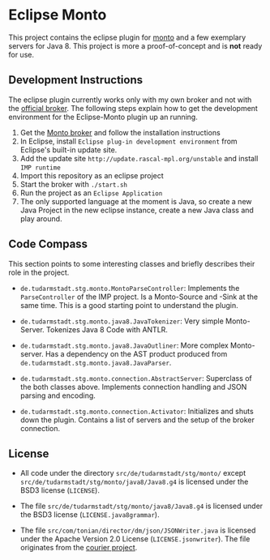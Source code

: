 Eclipse Monto
=============

This project contains the eclipse plugin for
[monto](https://bitbucket.org/inkytonik/monto) and a few exemplary servers for
Java 8. This project is more a proof-of-concept and is **not** ready for use.

Development Instructions
------------------------

The eclipse plugin currently works only with my own broker and not with the
[official broker](https://bitbucket.org/inkytonik/monto). The following steps
explain how to get the development environment for the Eclipse-Monto plugin up
an running.

1. Get the [Monto broker](https://github.com/svenkeidel/monto-broker)
   and follow the installation instructions
2. In Eclipse, install `Eclipse plug-in development environment` from Eclipse's built-in update site.
3. Add the update site `http://update.rascal-mpl.org/unstable` and install `IMP runtime`
4. Import this repository as an eclipse project
5. Start the broker with `./start.sh`
6. Run the project as an `Eclipse Application`
7. The only supported language at the moment is Java, so create a new Java
   Project in the new eclipse instance, create a new Java class and play around.


Code Compass
------------

This section points to some interesting classes and briefly describes their role
in the project.

 * `de.tudarmstadt.stg.monto.MontoParseController`: Implements the
   `ParseController` of the IMP project. Is a Monto-Source and -Sink at the same
   time. This is a good starting point to understand the plugin.

 * `de.tudarmstadt.stg.monto.java8.JavaTokenizer`: Very simple Monto-Server.
   Tokenizes Java 8 Code with ANTLR.

 * `de.tudarmstadt.stg.monto.java8.JavaOutliner`: More complex Monto-server. Has
   a dependency on the AST product produced from
   `de.tudarmstadt.stg.monto.java8.JavaParser`.

 * `de.tudarmstadt.stg.monto.connection.AbstractServer`: Superclass of the both
   classes above. Implements connection handling and JSON parsing and encoding.

 * `de.tudarmstadt.stg.monto.connection.Activator`: Initializes and shuts down
   the plugin.  Contains a list of servers and the setup of the broker
   connection.

License
-------

* All code under the directory `src/de/tudarmstadt/stg/monto/` except
  `src/de/tudarmstadt/stg/monto/java8/Java8.g4` is licensed under the BSD3
  license (`LICENSE`).

* The file `src/de/tudarmstadt/stg/monto/java8/Java8.g4` is licensed under the
  BSD3 license (`LICENSE.java8grammar`).

* The file `src/com/tonian/director/dm/json/JSONWriter.java` is licensed under
  the Apache Version 2.0 License (`LICENSE.jsonwriter`).
  The file originates from the [courier project](https://github.com/JAIDE/courier).
